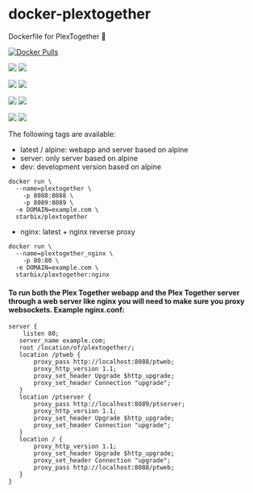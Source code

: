 # docker-plextogether
Dockerfile for PlexTogether 🐳

[![Docker Pulls](https://img.shields.io/docker/pulls/starbix/plextogether.svg)](https://hub.docker.com/r/starbix/plextogether)

[![](https://images.microbadger.com/badges/version/starbix/plextogether:latest.svg)](https://microbadger.com/images/starbix/plextogether:latest) [![](https://images.microbadger.com/badges/image/starbix/plextogether:latest.svg)](https://microbadger.com/images/starbix/plextogether:latest)


[![](https://images.microbadger.com/badges/version/starbix/plextogether:dev.svg)](https://microbadger.com/images/starbix/plextogether:dev) [![](https://images.microbadger.com/badges/image/starbix/plextogether:dev.svg)](https://microbadger.com/images/starbix/plextogether:dev)

[![](https://images.microbadger.com/badges/version/starbix/plextogether:nginx.svg)](https://microbadger.com/images/starbix/plextogether:nginx) [![](https://images.microbadger.com/badges/image/starbix/plextogether:nginx.svg)](https://microbadger.com/images/starbix/plextogether:nginx)


[![](https://images.microbadger.com/badges/version/starbix/plextogether:server.svg)](https://microbadger.com/images/starbix/plextogether:server) [![](https://images.microbadger.com/badges/image/starbix/plextogether:server.svg)](https://microbadger.com/images/starbix/plextogether:server)

The following tags are available:

- latest / alpine: webapp and server based on alpine
- server: only server based on alpine
- dev: development version based on alpine

```
docker run \
  --name=plextogether \
	-p 8088:8088 \
	-p 8089:8089 \
  -e DOMAIN=example.com \
  starbix/plextogether
```

- nginx: latest + nginx reverse proxy

```
docker run \
  --name=plextogether_nginx \
	-p 80:80 \
  -e DOMAIN=example.com \
  starbix/plextogether:nginx
```


#### To run both the Plex Together webapp and the Plex Together server through a web server like nginx you will need to make sure you proxy websockets. Example nginx.conf:

 ```
 server {
     listen 80;
 	server_name example.com;
 	root /location/of/plextogether/;
 	location /ptweb {
 		proxy_pass http://localhost:8088/ptweb;
 	    proxy_http_version 1.1;
 	    proxy_set_header Upgrade $http_upgrade;
 	    proxy_set_header Connection "upgrade";
 	}     	
 	location /ptserver {
 		proxy_pass http://localhost:8089/ptserver;
 	    proxy_http_version 1.1;
 	    proxy_set_header Upgrade $http_upgrade;
 	    proxy_set_header Connection "upgrade";
 	}     	
 	location / {
 	    proxy_http_version 1.1;
 	    proxy_set_header Upgrade $http_upgrade;
 	    proxy_set_header Connection "upgrade";
 		proxy_pass http://localhost:8088/ptweb;
 	}
 }
```
